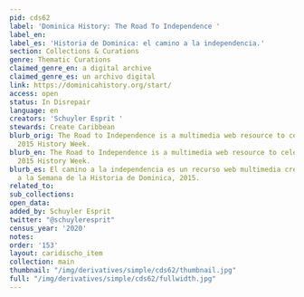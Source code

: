 ```yaml
---
pid: cds62
label: 'Dominica History: The Road To Independence '
label_en:
label_es: 'Historia de Dominica: el camino a la independencia.'
section: Collections & Curations
genre: Thematic Curations
claimed_genre_en: a digital archive
claimed_genre_es: un archivo digital
link: https://dominicahistory.org/start/
access: open
status: In Disrepair
language: en
creators: 'Schuyler Esprit '
stewards: Create Caribbean
blurb_orig: The Road to Independence is a multimedia web resource to celebrate Dominica’s
  2015 History Week.
blurb_en: The Road to Independence is a multimedia web resource to celebrate Dominica’s
  2015 History Week.
blurb_es: El camino a la independencia es un recurso web multimedia creado en honor
  a la Semana de la Historia de Dominica, 2015.
related_to:
sub_collections:
open_data:
added_by: Schuyler Esprit
twitter: "@schuyleresprit"
census_year: '2020'
notes:
order: '153'
layout: caridischo_item
collection: main
thumbnail: "/img/derivatives/simple/cds62/thumbnail.jpg"
full: "/img/derivatives/simple/cds62/fullwidth.jpg"
---
```

